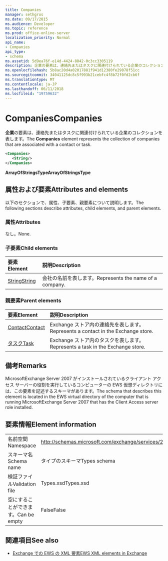 ```yaml
---
title: Companies
manager: sethgros
ms.date: 09/17/2015
ms.audience: Developer
ms.topic: reference
ms.prod: office-online-server
localization_priority: Normal
api_name:
- Companies
api_type:
- schema
ms.assetid: 5d9ea76f-e14d-4424-8842-0c3cc3305119
description: 企業の要素は、連絡先またはタスクに関連付けられている企業のコレクションを表します。
ms.openlocfilehash: 5b8ac20d4a02017881f941d12380fe29078f51cc
ms.sourcegitcommit: 34041125dc8c5f993b21cebfc4f8b72f0fd2cb6f
ms.translationtype: MT
ms.contentlocale: ja-JP
ms.lasthandoff: 06/11/2018
ms.locfileid: "19759632"
---
```

# <a name="companies"></a><span data-ttu-id="e6075-103">Companies</span><span class="sxs-lookup"><span data-stu-id="e6075-103">Companies</span></span>

<span data-ttu-id="e6075-104">**企業**の要素は、連絡先またはタスクに関連付けられている企業のコレクションを表します。</span><span class="sxs-lookup"><span data-stu-id="e6075-104">The **Companies** element represents the collection of companies that are associated with a contact or task.</span></span> 
  
```xml
<Companies>
   <String/>
</Companies>
```

 <span data-ttu-id="e6075-105">**ArrayOfStringsType**</span><span class="sxs-lookup"><span data-stu-id="e6075-105">**ArrayOfStringsType**</span></span>
## <a name="attributes-and-elements"></a><span data-ttu-id="e6075-106">属性および要素</span><span class="sxs-lookup"><span data-stu-id="e6075-106">Attributes and elements</span></span>

<span data-ttu-id="e6075-107">以下のセクションで、属性、子要素、親要素について説明します。</span><span class="sxs-lookup"><span data-stu-id="e6075-107">The following sections describe attributes, child elements, and parent elements.</span></span>
  
### <a name="attributes"></a><span data-ttu-id="e6075-108">属性</span><span class="sxs-lookup"><span data-stu-id="e6075-108">Attributes</span></span>

<span data-ttu-id="e6075-109">なし。</span><span class="sxs-lookup"><span data-stu-id="e6075-109">None.</span></span>
  
### <a name="child-elements"></a><span data-ttu-id="e6075-110">子要素</span><span class="sxs-lookup"><span data-stu-id="e6075-110">Child elements</span></span>

|<span data-ttu-id="e6075-111">**要素**</span><span class="sxs-lookup"><span data-stu-id="e6075-111">**Element**</span></span>|<span data-ttu-id="e6075-112">**説明**</span><span class="sxs-lookup"><span data-stu-id="e6075-112">**Description**</span></span>|
|:-----|:-----|
|[<span data-ttu-id="e6075-113">String</span><span class="sxs-lookup"><span data-stu-id="e6075-113">String</span></span>](string.md) <br/> |<span data-ttu-id="e6075-114">会社の名前を表します。</span><span class="sxs-lookup"><span data-stu-id="e6075-114">Represents the name of a company.</span></span>  <br/> |
   
### <a name="parent-elements"></a><span data-ttu-id="e6075-115">親要素</span><span class="sxs-lookup"><span data-stu-id="e6075-115">Parent elements</span></span>

|<span data-ttu-id="e6075-116">**要素**</span><span class="sxs-lookup"><span data-stu-id="e6075-116">**Element**</span></span>|<span data-ttu-id="e6075-117">**説明**</span><span class="sxs-lookup"><span data-stu-id="e6075-117">**Description**</span></span>|
|:-----|:-----|
|[<span data-ttu-id="e6075-118">Contact</span><span class="sxs-lookup"><span data-stu-id="e6075-118">Contact</span></span>](contact.md) <br/> |<span data-ttu-id="e6075-119">Exchange ストア内の連絡先を表します。</span><span class="sxs-lookup"><span data-stu-id="e6075-119">Represents a contact in the Exchange store.</span></span>  <br/> |
|[<span data-ttu-id="e6075-120">タスク</span><span class="sxs-lookup"><span data-stu-id="e6075-120">Task</span></span>](task.md) <br/> |<span data-ttu-id="e6075-121">Exchange ストア内のタスクを表します。</span><span class="sxs-lookup"><span data-stu-id="e6075-121">Represents a task in the Exchange store.</span></span>  <br/> |
   
## <a name="remarks"></a><span data-ttu-id="e6075-122">備考</span><span class="sxs-lookup"><span data-stu-id="e6075-122">Remarks</span></span>

<span data-ttu-id="e6075-123">MicrosoftExchange Server 2007 がインストールされているクライアント アクセス サーバーの役割を実行しているコンピューターの EWS 仮想ディレクトリには、この要素を記述するスキーマがあります。</span><span class="sxs-lookup"><span data-stu-id="e6075-123">The schema that describes this element is located in the EWS virtual directory of the computer that is running MicrosoftExchange Server 2007 that has the Client Access server role installed.</span></span>
  
## <a name="element-information"></a><span data-ttu-id="e6075-124">要素情報</span><span class="sxs-lookup"><span data-stu-id="e6075-124">Element information</span></span>

|||
|:-----|:-----|
|<span data-ttu-id="e6075-125">名前空間</span><span class="sxs-lookup"><span data-stu-id="e6075-125">Namespace</span></span>  <br/> |http://schemas.microsoft.com/exchange/services/2006/types  <br/> |
|<span data-ttu-id="e6075-126">スキーマ名</span><span class="sxs-lookup"><span data-stu-id="e6075-126">Schema name</span></span>  <br/> |<span data-ttu-id="e6075-127">タイプのスキーマ</span><span class="sxs-lookup"><span data-stu-id="e6075-127">Types schema</span></span>  <br/> |
|<span data-ttu-id="e6075-128">検証ファイル</span><span class="sxs-lookup"><span data-stu-id="e6075-128">Validation file</span></span>  <br/> |<span data-ttu-id="e6075-129">Types.xsd</span><span class="sxs-lookup"><span data-stu-id="e6075-129">Types.xsd</span></span>  <br/> |
|<span data-ttu-id="e6075-130">空にすることができます。</span><span class="sxs-lookup"><span data-stu-id="e6075-130">Can be empty</span></span>  <br/> |<span data-ttu-id="e6075-131">False</span><span class="sxs-lookup"><span data-stu-id="e6075-131">False</span></span>  <br/> |
   
## <a name="see-also"></a><span data-ttu-id="e6075-132">関連項目</span><span class="sxs-lookup"><span data-stu-id="e6075-132">See also</span></span>



- [<span data-ttu-id="e6075-133">Exchange での EWS の XML 要素</span><span class="sxs-lookup"><span data-stu-id="e6075-133">EWS XML elements in Exchange</span></span>](ews-xml-elements-in-exchange.md)


